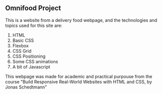 ## Omnifood Project

This is a website from a delivery food webpage, and the technologies and topics used for this site are:

1. HTML
2. Basic CSS
3. Flexbox
4. CSS Grid
5. CSS Positioning
6. Some CSS animations
7. A bit of Javascript


This webpage was made for academic and practical purpouse from the course "Build Responsive Real-World Websites with HTML and CSS, by Jonas Schedtmann"
